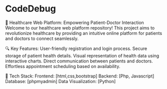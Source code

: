 # CodeDebug
🏥 Healthcare Web Platform: Empowering Patient-Doctor Interaction  Welcome to our healthcare web platform repository! This project aims to revolutionize healthcare by providing an intuitive online platform for patients and doctors to connect seamlessly.

🔍 Key Features:
User-friendly registration and login process.
Secure storage of patient health details.
Visual representation of health data using interactive charts.
Direct communication between patients and doctors.
Effortless appointment scheduling based on availability.

🚀 Tech Stack:
Frontend: [html,css,bootstrap]
Backend: [Php, Javascript]
Database: [phpmyadmin]
Data Visualization: [Python]

